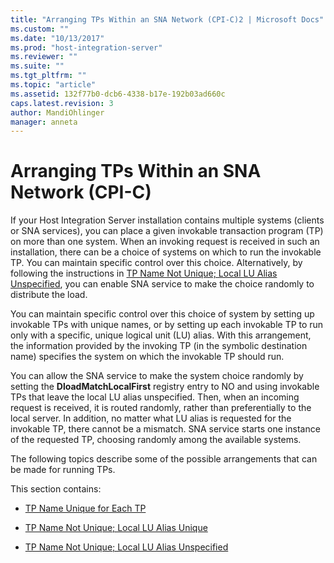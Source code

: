 ```yaml
---
title: "Arranging TPs Within an SNA Network (CPI-C)2 | Microsoft Docs"
ms.custom: ""
ms.date: "10/13/2017"
ms.prod: "host-integration-server"
ms.reviewer: ""
ms.suite: ""
ms.tgt_pltfrm: ""
ms.topic: "article"
ms.assetid: 132f77b0-dcb6-4338-b17e-192b03ad660c
caps.latest.revision: 3
author: MandiOhlinger
manager: anneta
---
```

# Arranging TPs Within an SNA Network (CPI-C)
If your Host Integration Server installation contains multiple systems (clients or SNA services), you can place a given invokable transaction program (TP) on more than one system. When an invoking request is received in such an installation, there can be a choice of systems on which to run the invokable TP. You can maintain specific control over this choice. Alternatively, by following the instructions in [TP Name Not Unique; Local LU Alias Unspecified](../core/tp-name-not-unique;-local-lu-alias-unspecified-cpi-c.md), you can enable SNA service to make the choice randomly to distribute the load.  
  
 You can maintain specific control over this choice of system by setting up invokable TPs with unique names, or by setting up each invokable TP to run only with a specific, unique logical unit (LU) alias. With this arrangement, the information provided by the invoking TP (in the symbolic destination name) specifies the system on which the invokable TP should run.  
  
 You can allow the SNA service to make the system choice randomly by setting the **DloadMatchLocalFirst** registry entry to NO and using invokable TPs that leave the local LU alias unspecified. Then, when an incoming request is received, it is routed randomly, rather than preferentially to the local server. In addition, no matter what LU alias is requested for the invokable TP, there cannot be a mismatch. SNA service starts one instance of the requested TP, choosing randomly among the available systems.  
  
 The following topics describe some of the possible arrangements that can be made for running TPs.  
  
 This section contains:  
  
-   [TP Name Unique for Each TP](../core/tp-name-unique-for-each-tp-cpi-c.md)  
  
-   [TP Name Not Unique; Local LU Alias Unique](../core/tp-name-not-unique;-local-lu-alias-unique-cpi-c.md)  
  
-   [TP Name Not Unique; Local LU Alias Unspecified](../core/tp-name-not-unique;-local-lu-alias-unspecified-cpi-c.md)